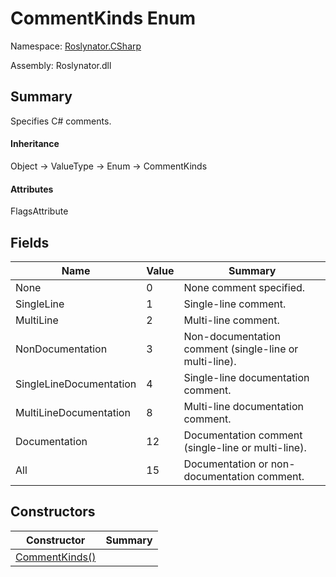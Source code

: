 # CommentKinds Enum

Namespace: [Roslynator.CSharp](../README.md)

Assembly: Roslynator\.dll

## Summary

Specifies C\# comments\.

#### Inheritance

Object &#x2192; ValueType &#x2192; Enum &#x2192; CommentKinds

#### Attributes

FlagsAttribute

## Fields

| Name| Value| Summary|
| --- | --- | --- |
| None | 0 | None comment specified\. |
| SingleLine | 1 | Single\-line comment\. |
| MultiLine | 2 | Multi\-line comment\. |
| NonDocumentation | 3 | Non\-documentation comment \(single\-line or multi\-line\)\. |
| SingleLineDocumentation | 4 | Single\-line documentation comment\. |
| MultiLineDocumentation | 8 | Multi\-line documentation comment\. |
| Documentation | 12 | Documentation comment \(single\-line or multi\-line\)\. |
| All | 15 | Documentation or non\-documentation comment\. |

## Constructors

| Constructor| Summary|
| --- | --- |
| [CommentKinds()](.ctor/README.md) | |

